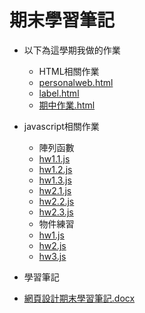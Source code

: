 # 期末學習筆記

* 以下為這學期我做的作業
  * HTML相關作業
   * [personalweb.html](personalweb.html)
   * [label.html](label.html)
   * [期中作業.html](期中作業.html)

* javascript相關作業
  * 陣列函數
   * [hw1.1.js](hw1.1.js)
   * [hw1.2.js](hw1.2.js)
   * [hw1.3.js](hw1.3.js)
   * [hw2.1.js](hw2.1.js)
   * [hw2.2.js](hw2.2.js)
   * [hw2.3.js](hw2.3.js)
  * 物件練習
   * [hw1.js](hw1.js)
   * [hw2.js](hw2.js)
   * [hw3.js](hw3.js)
* 學習筆記
 * [網頁設計期末學習筆記.docx](網頁設計期末學習筆記.docx)
